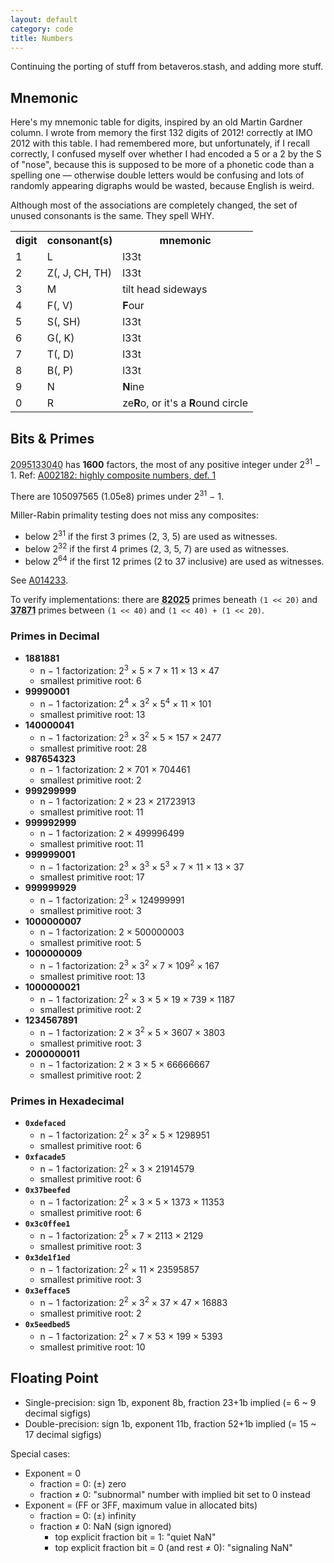 ```yaml
---
layout: default
category: code
title: Numbers
---
```


Continuing the porting of stuff from betaveros.stash, and adding more stuff.

Mnemonic
--------

<div class="col-md-6">
<p>Here's my mnemonic table for digits, inspired by an old Martin Gardner column. I wrote from memory the first 132 digits of 2012! correctly at IMO 2012 with this table. I had remembered more, but unfortunately, if I recall correctly, I confused myself over whether I had encoded a 5 or a 2 by the S of "nose", because this is supposed to be more of a phonetic code than a spelling one &mdash; otherwise double letters would be confusing and lots of randomly appearing digraphs would be wasted, because English is weird.</p>
<p>Although most of the associations are completely changed, the set of unused consonants is the same. They spell WHY.</p>
</div>

<div class="col-md-6">
<div class="panel panel-default">
<div class="panel-body">
<table class='table table-condensed table-hover'>
<tr><th>digit</th><th>consonant(s)</th><th>mnemonic</th></tr>
<tr><td>1</td><td>L</td><td>l33t</td></tr>
<tr><td>2</td><td>Z(, J, CH, TH)</td><td>l33t</td></tr>
<tr><td>3</td><td>M</td><td>tilt head sideways</td></tr>
<tr><td>4</td><td>F(, V)</td><td><strong>F</strong>our</td></tr>
<tr><td>5</td><td>S(, SH)</td><td>l33t</td></tr>
<tr><td>6</td><td>G(, K)</td><td>l33t</td></tr>
<tr><td>7</td><td>T(, D)</td><td>l33t</td></tr>
<tr><td>8</td><td>B(, P)</td><td>l33t</td></tr>
<tr><td>9</td><td>N</td><td><strong>N</strong>ine</td></tr>
<tr><td>0</td><td>R</td><td>ze<strong>R</strong>o, or it's a <strong>R</strong>ound circle</td></tr>
</table>
</div></div></div>

<div class="clearfix"></div>

Bits & Primes
-------------

<abbr title='2^4 × 3^4 × 5 × 7 × 11 × 13 × 17 × 19'>2095133040</abbr> has **1600** factors, the most of any positive integer under 2<sup>31</sup> &minus; 1. Ref: [A002182: highly composite numbers, def. 1](http://oeis.org/A002182/b002182.txt)

There are 105097565 (1.05e8) primes under 2<sup>31</sup> &minus; 1.

Miller-Rabin primality testing does not miss any composites:

- below 2<sup>31</sup> if the first 3 primes (2, 3, 5) are used as witnesses.
- below 2<sup>32</sup> if the first 4 primes (2, 3, 5, 7) are used as witnesses.
- below 2<sup>64</sup> if the first 12 primes (2 to 37 inclusive) are used as witnesses.

See [A014233](http://oeis.org/A014233).

To verify implementations: there are <abbr title='(m: "bizarre choice", because why would you need Miller-Rabin for such small numbers?)'><strong>82025</strong></abbr> primes beneath `(1 << 20)` and <abbr title='(m: "mutable tool", as my implementation will probably get mutated when I recode it)'><strong>37871</strong></abbr> primes between `(1 << 40)` and `(1 << 40) + (1 << 20)`.

<div class="col-md-6">
<div class="panel panel-default">
<div class="panel-heading"><h3 class="panel-title">Primes in Decimal</h3></div>
<div class="panel-body">
<ul>
<li><strong>1881881</strong>
<ul>
<li>n &minus; 1 factorization: 2<sup>3</sup> &times; 5 &times; 7 &times; 11 &times; 13 &times; 47</li>
<li>smallest primitive root: 6</li>
</ul>
</li>
<li><strong>99990001</strong>
<ul>
<li>n &minus; 1 factorization: 2<sup>4</sup> &times; 3<sup>2</sup> &times; 5<sup>4</sup> &times; 11 &times; 101</li>
<li>smallest primitive root: 13</li>
</ul>
</li>
<li><strong>140000041</strong>
<ul>
<li>n &minus; 1 factorization: 2<sup>3</sup> &times; 3<sup>2</sup> &times; 5 &times; 157 &times; 2477</li>
<li>smallest primitive root: 28</li>
</ul>
</li>
<li><strong>987654323</strong>
<ul>
<li>n &minus; 1 factorization: 2 &times; 701 &times; 704461</li>
<li>smallest primitive root: 2</li>
</ul>
</li>
<li><strong>999299999</strong>
<ul>
<li>n &minus; 1 factorization: 2 &times; 23 &times; 21723913</li>
<li>smallest primitive root: 11</li>
</ul>
</li>
<li><strong>999992999</strong>
<ul>
<li>n &minus; 1 factorization: 2 &times; 499996499</li>
<li>smallest primitive root: 11</li>
</ul>
</li>
<li><strong>999999001</strong>
<ul>
<li>n &minus; 1 factorization: 2<sup>3</sup> &times; 3<sup>3</sup> &times; 5<sup>3</sup> &times; 7 &times; 11 &times; 13 &times; 37</li>
<li>smallest primitive root: 17</li>
</ul>
</li>
<li><strong>999999929</strong>
<ul>
<li>n &minus; 1 factorization: 2<sup>3</sup> &times; 124999991</li>
<li>smallest primitive root: 3</li>
</ul>
</li>
<li><strong>1000000007</strong>
<ul>
<li>n &minus; 1 factorization: 2 &times; 500000003</li>
<li>smallest primitive root: 5</li>
</ul>
</li>
<li><strong>1000000009</strong>
<ul>
<li>n &minus; 1 factorization: 2<sup>3</sup> &times; 3<sup>2</sup> &times; 7 &times; 109<sup>2</sup> &times; 167</li>
<li>smallest primitive root: 13</li>
</ul>
</li>
<li><strong>1000000021</strong>
<ul>
<li>n &minus; 1 factorization: 2<sup>2</sup> &times; 3 &times; 5 &times; 19 &times; 739 &times; 1187</li>
<li>smallest primitive root: 2</li>
</ul>
</li>
<li><strong>1234567891</strong>
<ul>
<li>n &minus; 1 factorization: 2 &times; 3<sup>2</sup> &times; 5 &times; 3607 &times; 3803</li>
<li>smallest primitive root: 3</li>
</ul>
</li>
<li><strong>2000000011</strong>
<ul>
<li>n &minus; 1 factorization: 2 &times; 3 &times; 5 &times; 66666667</li>
<li>smallest primitive root: 2</li>
</ul>
</li>
</ul>
</div></div></div>
<div class="col-md-6">
<div class="panel panel-default">
<div class="panel-heading"><h3 class="panel-title">Primes in Hexadecimal</h3></div>
<div class="panel-body">
<ul>
<li><strong><code>0xdefaced</code></strong>
<ul>
<li>n &minus; 1 factorization: 2<sup>2</sup> &times; 3<sup>2</sup> &times; 5 &times; 1298951</li>
<li>smallest primitive root: 6</li>
</ul>
</li>
<li><strong><code>0xfacade5</code></strong>
<ul>
<li>n &minus; 1 factorization: 2<sup>2</sup> &times; 3 &times; 21914579</li>
<li>smallest primitive root: 6</li>
</ul>
</li>
<li><strong><code>0x37beefed</code></strong>
<ul>
<li>n &minus; 1 factorization: 2<sup>2</sup> &times; 3 &times; 5 &times; 1373 &times; 11353</li>
<li>smallest primitive root: 6</li>
</ul>
</li>
<li><strong><code>0x3c0ffee1</code></strong>
<ul>
<li>n &minus; 1 factorization: 2<sup>5</sup> &times; 7 &times; 2113 &times; 2129</li>
<li>smallest primitive root: 3</li>
</ul>
</li>
<li><strong><code>0x3de1f1ed</code></strong>
<ul>
<li>n &minus; 1 factorization: 2<sup>2</sup> &times; 11 &times; 23595857</li>
<li>smallest primitive root: 3</li>
</ul>
</li>
<li><strong><code>0x3efface5</code></strong>
<ul>
<li>n &minus; 1 factorization: 2<sup>2</sup> &times; 3<sup>2</sup> &times; 37 &times; 47 &times; 16883</li>
<li>smallest primitive root: 2</li>
</ul>
</li>
<li><strong><code>0x5eedbed5</code></strong>
<ul>
<li>n &minus; 1 factorization: 2<sup>2</sup> &times; 7 &times; 53 &times; 199 &times; 5393</li>
<li>smallest primitive root: 10</li>
</ul>
</li>
</ul>
</div></div></div>
<div class="clearfix"></div>

Floating Point
--------------

- Single-precision: sign 1b, exponent 8b, fraction 23+1b implied (= 6 ~ 9 decimal sigfigs)
- Double-precision: sign 1b, exponent 11b, fraction 52+1b implied (= 15 ~ 17 decimal sigfigs)

Special cases:

- Exponent = 0
  * fraction = 0: (±) zero
  * fraction ≠ 0: "subnormal" number with implied bit set to 0 instead
- Exponent = (FF or 3FF, maximum value in allocated bits)
  * fraction = 0: (±) infinity
  * fraction ≠ 0: NaN (sign ignored)
    + top explicit fraction bit = 1: "quiet NaN"
    + top explicit fraction bit = 0 (and rest ≠ 0): "signaling NaN"
